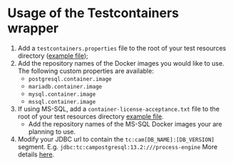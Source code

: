 # Usage of the Testcontainers wrapper

1. Add a `testcontainers.properties` file to the root of your test resources directory ([example file](./testing/src/test/resources/testcontainers.properties));
1. Add the repository names of the Docker images you would like to use. The following custom properties are available:
   * `postgresql.container.image`
   * `mariadb.container.image`
   * `mysql.container.image`
   * `mssql.container.image`
1. If using MS-SQL, add a `container-license-acceptance.txt` file to the root of your test resources directory [example file](./testing/src/test/resources/container-license-acceptance.txt). 
   * Add the repository names of the MS-SQL Docker images your are planning to use.
1. Modify your JDBC url to contain the `tc:cam[DB_NAME]:[DB_VERSION]` segment. E.g. `jdbc:tc:campostgresql:13.2:///process-engine` 
   More details [here](https://www.testcontainers.org/modules/databases/jdbc/).